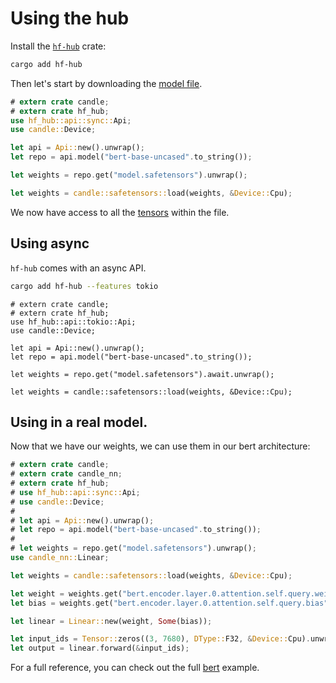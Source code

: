 # Using the hub

Install the [`hf-hub`](https://github.com/huggingface/hf-hub) crate:

```bash
cargo add hf-hub
```

Then let's start by downloading the [model file](https://huggingface.co/bert-base-uncased/tree/main).


```rust
# extern crate candle;
# extern crate hf_hub;
use hf_hub::api::sync::Api;
use candle::Device;

let api = Api::new().unwrap();
let repo = api.model("bert-base-uncased".to_string());

let weights = repo.get("model.safetensors").unwrap();

let weights = candle::safetensors::load(weights, &Device::Cpu);
```

We now have access to all the [tensors](https://huggingface.co/bert-base-uncased?show_tensors=true) within the file.


## Using async 

`hf-hub` comes with an async API.

```bash
cargo add hf-hub --features tokio
```

```rust,ignore
# extern crate candle;
# extern crate hf_hub;
use hf_hub::api::tokio::Api;
use candle::Device;

let api = Api::new().unwrap();
let repo = api.model("bert-base-uncased".to_string());

let weights = repo.get("model.safetensors").await.unwrap();

let weights = candle::safetensors::load(weights, &Device::Cpu);
```


## Using in a real model.

Now that we have our weights, we can use them in our bert architecture:

```rust
# extern crate candle;
# extern crate candle_nn;
# extern crate hf_hub;
# use hf_hub::api::sync::Api;
# use candle::Device;
# 
# let api = Api::new().unwrap();
# let repo = api.model("bert-base-uncased".to_string());
# 
# let weights = repo.get("model.safetensors").unwrap();
use candle_nn::Linear;

let weights = candle::safetensors::load(weights, &Device::Cpu);

let weight = weights.get("bert.encoder.layer.0.attention.self.query.weight").unwrap();
let bias = weights.get("bert.encoder.layer.0.attention.self.query.bias").unwrap();

let linear = Linear::new(weight, Some(bias));

let input_ids = Tensor::zeros((3, 7680), DType::F32, &Device::Cpu).unwrap();
let output = linear.forward(&input_ids);
```

For a full reference, you can check out the full [bert](https://github.com/LaurentMazare/candle/tree/main/candle-examples/examples/bert) example.
